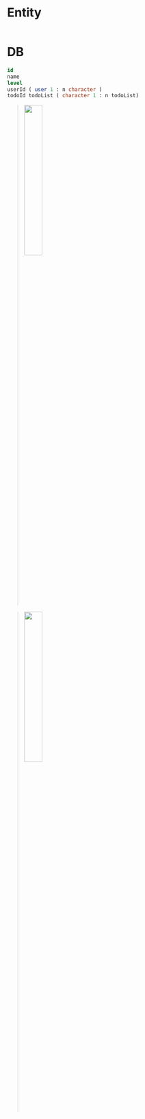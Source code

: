 # Entity
```java

```

# DB
```sql
id
name
level
userId ( user 1 : n character )
todoId todoList ( character 1 : n todoList)
```

> <img src="https://user-images.githubusercontent.com/17442343/121294307-20236f00-c928-11eb-9491-fef1c03c2ff8.jpeg" width="30%" height="30%">

> <img src="![image](https://user-images.githubusercontent.com/17442343/121659382-34f53380-cadd-11eb-8bde-08922a69b5bd.jpeg)" width="30%" height="30%">
